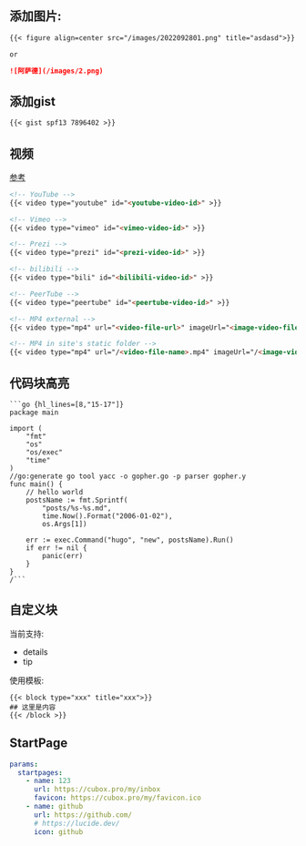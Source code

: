 ## 添加图片:

```markdown
{{< figure align=center src="/images/2022092801.png" title="asdasd">}}

or

![阿萨德](/images/2.png)
```

## 添加gist

```markdown
{{< gist spf13 7896402 >}}
```

## 视频

[参考](https://github.com/Lednerb/bilberry-hugo-theme#video)

```markdown
<!-- YouTube -->
{{< video type="youtube" id="<youtube-video-id>" >}}

<!-- Vimeo -->
{{< video type="vimeo" id="<vimeo-video-id>" >}}

<!-- Prezi -->
{{< video type="prezi" id="<prezi-video-id>" >}}

<!-- bilibili -->
{{< video type="bili" id="<bilibili-video-id>" >}}

<!-- PeerTube -->
{{< video type="peertube" id="<peertube-video-id>" >}}

<!-- MP4 external -->
{{< video type="mp4" url="<video-file-url>" imageUrl="<image-video-file-url>" >}}

<!-- MP4 in site's static folder -->
{{< video type="mp4" url="/<video-file-name>.mp4" imageUrl="/<image-video-file-name>.png" >}}

```

## 代码块高亮

```text
```go {hl_lines=[8,"15-17"]}
package main

import (
	"fmt"
	"os"
	"os/exec"
	"time"
)
//go:generate go tool yacc -o gopher.go -p parser gopher.y
func main() {
	// hello world
	postsName := fmt.Sprintf(
		"posts/%s-%s.md",
		time.Now().Format("2006-01-02"),
		os.Args[1])

	err := exec.Command("hugo", "new", postsName).Run()
	if err != nil {
		panic(err)
	}
}
/```
```

## 自定义块

当前支持:

- details
- tip

使用模板:

```
{{< block type="xxx" title="xxx">}}
## 这里是内容
{{< /block >}}
```


## StartPage

```yaml
params:
  startpages:
    - name: 123
      url: https://cubox.pro/my/inbox
      favicon: https://cubox.pro/my/favicon.ico
    - name: github
      url: https://github.com/
      # https://lucide.dev/
      icon: github
```